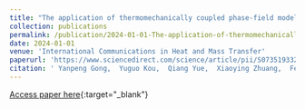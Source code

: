 ```yaml
---
title: "The application of thermomechanically coupled phase-field models in electronic packaging interconnect structures"
collection: publications
permalink: /publication/2024-01-01-The-application-of-thermomechanically-coupled-phase-field-models-in-electronic-packaging-interconnect-structures
date: 2024-01-01
venue: 'International Communications in Heat and Mass Transfer'
paperurl: 'https://www.sciencedirect.com/science/article/pii/S0735193324007954'
citation: ' Yanpeng Gong,  Yuguo Kou,  Qiang Yue,  Xiaoying Zhuang,  Fei Qin,  Qiao Wang,  Timon Rabczuk, &quot;The application of thermomechanically coupled phase-field models in electronic packaging interconnect structures.&quot; International Communications in Heat and Mass Transfer, 2024.'
---
```

[Access paper here](https://www.sciencedirect.com/science/article/pii/S0735193324007954){:target="_blank"}
